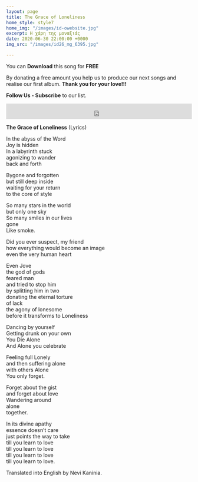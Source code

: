 ```yaml
---
layout: page
title: The Grace of Loneliness
home_style: style7
home_img: "/images/id-owebsite.jpg"
excerpt: Η χάρη της μοναξιάς
date: 2020-06-30 22:00:00 +0000
img_src: "/images/id26_mg_6395.jpg"

---
```


You can **Download** this song for **FREE**

By donating a free amount you help us to produce our next songs and realise our first album. **Thank you for your love!!!**

**Follow Us - Subscribe** to our list.

<iframe style="border: 0; width: 100%; height: 42px;" src="https://bandcamp.com/EmbeddedPlayer/album=2634321029/size=small/bgcol=ffffff/linkcol=0687f5/track=3539281572/transparent=true/" seamless><a href="http://imperfectid.bandcamp.com/album/imperfect-id">Imperfect ID by Imperfect ID</a></iframe>

**The Grace of Loneliness** (Lyrics)

In the abyss of the Word  
Joy is hidden  
In a labyrinth stuck  
agonizing to wander  
back and forth

Bygone and forgotten  
but still deep inside  
waiting for your return  
to the core of style

So many stars in the world  
but only one sky  
So many smiles in our lives  
gone  
Like smoke.

Did you ever suspect, my friend  
how everything would become an image  
even the very human heart

Even Jove  
the god of gods  
feared man  
and tried to stop him  
by splitting him in two  
donating the eternal torture  
of lack  
the agony of lonesome  
before it transforms to Loneliness

Dancing by yourself  
Getting drunk on your own  
You Die Alone  
And Alone you celebrate

Feeling full Lonely  
and then suffering alone  
with others Alone  
You only forget.

Forget about the gist  
and forget about love  
Wandering around  
alone  
together.

In its divine apathy  
essence doesn’t care  
just points the way to take  
till you learn to love  
till you learn to love  
till you learn to love  
till you learn to love.

Translated into English by Nevi Kaninia.